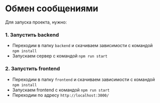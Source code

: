 # Обмен сообщениями

Для запуска проекта, нужно:

### 1. Запустить backend

- Переходим в папку `backend` и скачиваем зависимости с командой `npm install`
- Запускаем сервер с командой `npm run start`

### 2. Запустить frontend

- Переходим в папку `frontend` и скачиваем зависимости с командой `npm install`
- Запускаем frontend с командой `npm run start`
- Переходим по адресу `http://localhost:3000/`
